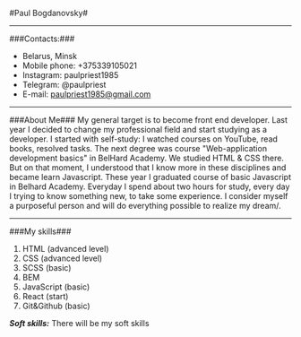 
#Paul Bogdanovsky#
***
###Contacts:###
+ Belarus, Minsk
+ Mobile phone: +375339105021
+ Instagram: paulpriest1985
+ Telegram: @paulpriest
+ E-mail: paulpriest1985@gmail.com
***

###About Me###
My general target is to become front end developer. Last year I decided to change my professional field and start studying as a developer. I started with self-study: I watched courses on YouTube, read books, resolved tasks. The next degree was course "Web-application development basics" in BelHard Academy. We studied HTML & CSS there. But on that moment, I understood that I know more in these disciplines and became learn Javascript. These year I graduated course of basic Javascript in Belhard Academy. Everyday I spend about two hours for study, every day I trying to know something new, to take some experience. I consider myself a purposeful person and will do everything possible to realize my dream/.
*** 

###My skills###
1. HTML (advanced level)
2. CSS (advanced level)
3. SCSS (basic)
4. BEM
5. JavaScript (basic)
6. React (start)
7. Git&Github (basic)

___Soft skills:___
There will be my soft skills


